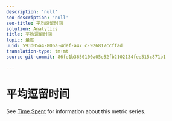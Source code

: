 ```yaml
---
description: 'null'
seo-description: 'null'
seo-title: 平均逗留时间
solution: Analytics
title: 平均逗留时间
topic: 量度
uuid: 593d05a4-806a-4def-a47 c-926817ccffad
translation-type: tm+mt
source-git-commit: 86fe1b3650100a05e52fb2102134fee515c871b1

---
```



# 平均逗留时间

See [Time Spent](../../../components/c-variables/c-metrics/metrics-time-spent.md#concept_1241109A742947C9B73E5E2CA2362559) for information about this metric series.
